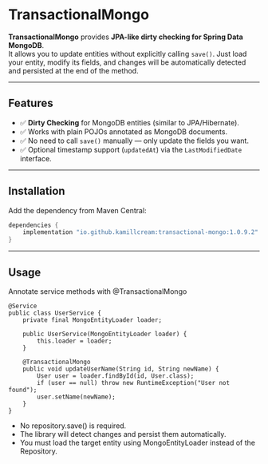 # TransactionalMongo

**TransactionalMongo** provides **JPA-like dirty checking for Spring Data MongoDB**.  
It allows you to update entities without explicitly calling `save()`. Just load your entity, modify its fields, and changes will be automatically detected and persisted at the end of the method.

---

## Features

- ✅ **Dirty Checking** for MongoDB entities (similar to JPA/Hibernate).
- ✅ Works with plain POJOs annotated as MongoDB documents.
- ✅ No need to call `save()` manually — only update the fields you want.
- ✅ Optional timestamp support (`updatedAt`) via the `LastModifiedDate` interface.

---

## Installation

Add the dependency from Maven Central:

```gradle
dependencies {
    implementation "io.github.kamillcream:transactional-mongo:1.0.9.2"
}
```
---
## Usage

Annotate service methods with @TransactionalMongo
```
@Service
public class UserService {
    private final MongoEntityLoader loader;

    public UserService(MongoEntityLoader loader) {
        this.loader = loader;
    }

    @TransactionalMongo
    public void updateUserName(String id, String newName) {
        User user = loader.findById(id, User.class);
        if (user == null) throw new RuntimeException("User not found");
        user.setName(newName);
    }
}
```
- No repository.save() is required.
- The library will detect changes and persist them automatically.
- You must load the target entity using MongoEntityLoader instead of the Repository.


